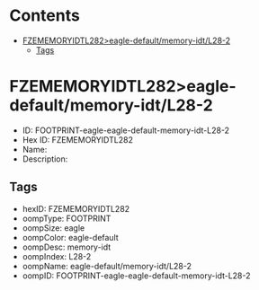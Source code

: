 



Contents
========

* [FZEMEMORYIDTL282>eagle-default/memory-idt/L28-2](#fzememoryidtl282eagle-defaultmemory-idtl28-2)
	* [Tags](#tags)

# FZEMEMORYIDTL282>eagle-default/memory-idt/L28-2

- ID: FOOTPRINT-eagle-eagle-default-memory-idt-L28-2
- Hex ID: FZEMEMORYIDTL282
- Name: 
- Description: 

## Tags

- hexID: FZEMEMORYIDTL282
- oompType: FOOTPRINT
- oompSize: eagle
- oompColor: eagle-default
- oompDesc: memory-idt
- oompIndex: L28-2
- oompName: eagle-default/memory-idt/L28-2
- oompID: FOOTPRINT-eagle-eagle-default-memory-idt-L28-2
